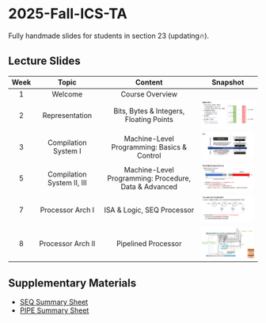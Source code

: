 # 2025-Fall-ICS-TA
Fully handmade slides for students in section 23 (updating🔥).

## Lecture Slides
| Week   | Topic                                  |Content|Snapshot|
|:--------:|:----------------------------------------:|:-------------------------------:|:-------:|
| 1 | Welcome|Course Overview| |
| 2 | Representation|Bits, Bytes & Integers, Floating Points|<img src="./figs/Week2.svg" width="200">|
| 3 | Compilation System I|Machine-Level Programming: Basics & Control|<img src="./figs/Week3.svg" width="200">|
| 5 | Compilation System II, III|Machine-Level Programming: Procedure, Data & Advanced|<img src="./figs/Week5.svg" width="200">|
| 7 | Processor Arch I|ISA & Logic, SEQ Processor|<img src="./figs/Week7.svg" width="200">|
| 8 | Processor Arch II|Pipelined Processor|<img src="./figs/Week8.svg" width="200">|

## Supplementary Materials
- [SEQ Summary Sheet](Week7-SEQ_Summary.pdf)
- [PIPE Summary Sheet](Week8-PIPE_Summary.pdf)
